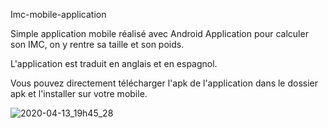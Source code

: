 Imc-mobile-application

Simple application mobile réalisé avec Android Application pour calculer son IMC, on y rentre sa taille et son poids.

L'application est traduit en anglais et en espagnol.

Vous pouvez directement télécharger l'apk de l'application dans le dossier apk et l'installer sur votre mobile.

![2020-04-13_19h45_28](https://user-images.githubusercontent.com/43552846/79144715-b5c47c80-7dbf-11ea-965a-d8c365ccf6c8.png)
